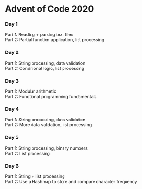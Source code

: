 # Advent of Code 2020

### Day 1  
Part 1: Reading + parsing text files  
Part 2: Partial function application, list processing

### Day 2  
Part 1: String processing, data validation  
Part 2: Conditional logic, list processing

### Day 3  
Part 1: Modular arithmetic  
Part 2: Functional programming fundamentals

### Day 4  
Part 1: String processing, data validation  
Part 2: More data validation, list processing

### Day 5  
Part 1: String processing, binary numbers  
Part 2: List processing

### Day 6  
Part 1: String + list processing  
Part 2: Use a Hashmap to store and compare character frequency  
